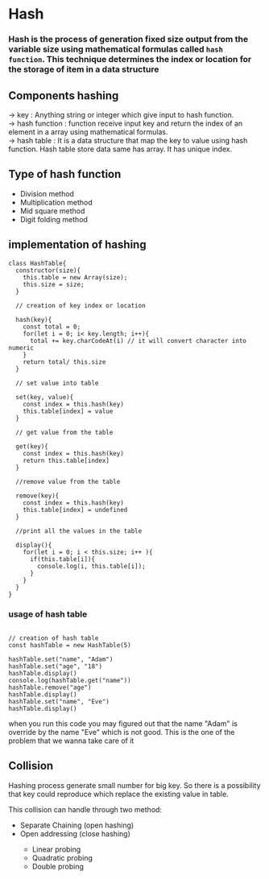 # Hash

### Hash is the process of generation fixed size output from the variable size using mathematical formulas called `hash function`. This technique determines the index or location for the storage of item in a data structure 

## Components hashing

-> key : Anything string or integer which give input to hash function.<br />
-> hash function : function receive input key and return the index of an element in a array using mathematical formulas. <br />
-> hash table : It is a data structure that map the key to value using hash function. Hash table store data same has array. It has unique index.<br />


## Type of hash function 

<ul>
  <li>Division method</li>
  <li>Multiplication method</li>
  <li>Mid square method</li>
  <li>Digit folding method</li>
</ul>

## implementation of hashing

```
class HashTable{
  constructor(size){
    this.table = new Array(size);
    this.size = size;
  }

  // creation of key index or location

  hash(key){
    const total = 0;
    for(let i = 0; i< key.length; i++){
      total += key.charCodeAt(i) // it will convert character into numeric
    }
    return total/ this.size
  }

  // set value into table

  set(key, value){
    const index = this.hash(key)
    this.table[index] = value
  }

  // get value from the table

  get(key){
    const index = this.hash(key)
    return this.table[index]
  }

  //remove value from the table

  remove(key){
    const index = this.hash(key)
    this.table[index] = undefined
  }

  //print all the values in the table

  display(){
    for(let i = 0; i < this.size; i++ ){
      if(this.table[i]){
        console.log(i, this.table[i]);
      }
    }
  }
}
```

### usage of hash table

```

// creation of hash table 
const hashTable = new HashTable(5)

hashTable.set("name", "Adam")
hashTable.set("age", "18")
hashTable.display()
console.log(hashTable.get("name"))
hashTable.remove("age")
hashTable.display()
hashTable.set("name", "Eve")
hashTable.display()
```

when you run this code you may figured out that the name "Adam" is override by the name "Eve" which is not good. This is the one of the problem that we wanna take care of it 

## Collision

Hashing process generate small number for big key. So there is a possibility that key could reproduce which replace the existing value in table.

This collision can handle through two method:
<ul>
  <li>Separate Chaining (open hashing)</li>
  <li>Open addressing (close hashing)</li>
  <ul>
    <li>Linear probing</li>
    <li>Quadratic probing</li>
    <li>Double probing</li>
  </ul>
</ul>